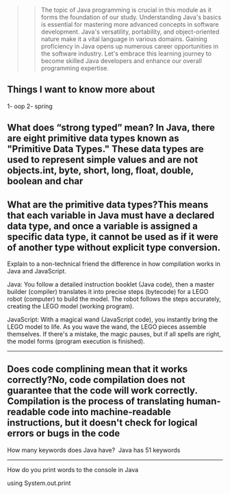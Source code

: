 >>The topic of Java programming is crucial in this module as it forms the foundation of our study. Understanding Java's basics is essential for mastering more advanced concepts in software development. Java's versatility, portability, and object-oriented nature make it a vital language in various domains. Gaining proficiency in Java opens up numerous career opportunities in the software industry. Let's embrace this learning journey to become skilled Java developers and enhance our overall programming expertise.

## Things I want to know more about
1- oop
2- spring

What does “strong typed” mean? In Java, there are eight primitive data types known as "Primitive Data Types." These data types are used to represent simple values and are not objects.int, byte, short, long, float, double, boolean and char
-------------
What are the primitive data types?This means that each variable in Java must have a declared data type, and once a variable is assigned a specific data type, it cannot be used as if it were of another type without explicit type conversion.
------------
Explain to a non-technical friend the difference in how compilation works in Java and JavaScript.

Java: You follow a detailed instruction booklet (Java code), then a master builder (compiler) translates it into precise steps (bytecode) for a LEGO robot (computer) to build the model. The robot follows the steps accurately, creating the LEGO model (working program).

JavaScript: With a magical wand (JavaScript code), you instantly bring the LEGO model to life. As you wave the wand, the LEGO pieces assemble themselves. If there's a mistake, the magic pauses, but if all spells are right, the model forms (program execution is finished).

---------------------
Does code complining mean that it works correctly?No, code compilation does not guarantee that the code will work correctly. Compilation is the process of translating human-readable code into machine-readable instructions, but it doesn't check for logical errors or bugs in the code
-------------------
How many keywords does Java have? 
Java has 51 keywords

-----------------

How do you print words to the console in Java


using System.out.print